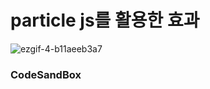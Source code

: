 # particle js를 활용한 효과

![ezgif-4-b11aeeb3a7](https://github.com/MontaKr/CSS_Practice/assets/115155803/fc63fb4c-09ea-44b9-bea6-5fceb3a4505c)

### CodeSandBox

[]()
